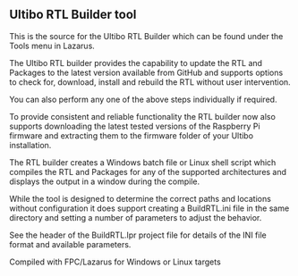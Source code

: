 ## Ultibo RTL Builder tool

This is the source for the Ultibo RTL Builder which can be found under the Tools menu in Lazarus.

The Ultibo RTL builder provides the capability to update the RTL and Packages to the latest version available from GitHub and supports options to check for, download, install and rebuild the RTL without user intervention.

You can also perform any one of the above steps individually if required.

To provide consistent and reliable functionality the RTL builder now also supports downloading the latest tested versions of the Raspberry Pi firmware and extracting them to the firmware folder of your Ultibo installation.

The RTL builder creates a Windows batch file or Linux shell script which compiles the RTL and Packages for any of the supported architectures and displays the output in a window during the compile.

While the tool is designed to determine the correct paths and locations without configuration it does support creating a BuildRTL.ini file in the same directory and setting a number of parameters to adjust the behavior.

See the header of the BuildRTL.lpr project file for details of the INI file format and available parameters.


Compiled with FPC/Lazarus for Windows or Linux targets

